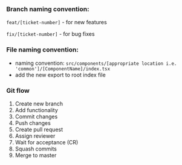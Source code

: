 ### Branch naming convention:

`feat/[ticket-number]` - for new features

`fix/[ticket-number]` - for bug fixes

### File naming convention: 

- naming convention: `src/components/[appropriate location i.e. 'common']/[ComponentName]/index.tsx`
- add the new export to root index file

### Git flow

1. Create new branch
1. Add functionality
1. Commit changes
1. Push changes
1. Create pull request
1. Assign reviewer
1. Wait for acceptance (CR)
1. Squash commits
1. Merge to master

